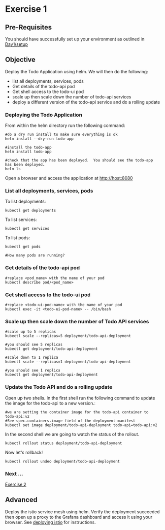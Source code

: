 # Exercise 1 #

## Pre-Requisites ##

You should have successfully set up your environment as outlined in [Day1/setup](./setup.md)

## Objective ##

Deploy the Todo Application using helm. We will then do the following:

* list all deployments, services, pods
* Get details of the todo-api pod
* Get shell access to the todo-ui pod
* scale up then scale down the number of todo-api services
* deploy a different version of the todo-api service and do a rolling update

### Deploying the Todo Application ###

From within the helm directory run the following command:

```
#do a dry run install to make sure everything is ok
helm install --dry-run todo-app

#install the todo-app
helm install todo-app

#check that the app has been deployed.  You should see the todo-app has been deployed.
helm ls
```

Open a browser and access the application at [http://host:8080](http://host:8080)

### List all deployments, services, pods ###

To list deployments:
```
kubectl get deployments
```

To list services:
```
kubectl get services
```

To list pods:
```
kubectl get pods

#How many pods are running?
```

### Get details of the todo-api pod ###

```
#replace <pod_name> with the name of your pod
kubectl describe pod/<pod_name>
```

### Get shell access to the todo-ui pod ###
```
#replace <todo-ui-pod-name> with the name of your pod
kubectl exec -it <todo-ui-pod-name> -- /bin/bash
```

### Scale up then scale down the number of Todo API services ###
```
#scale up to 5 replicas
kubectl scale --replicas=5 deployment/todo-api-deployment

#you should see 5 replicas
kubectl get deployment/todo-api-deployment

#scale down to 1 replica
kubectl scale --replicas=1 deployment/todo-api-deployment

#you should see 1 replica
kubectl get deployment/todo-api-deployment
```

### Update the Todo API and do a rolling update ###

Open up two shells.  In the first shell run the following command to update the image for the todo-api to a new version.:

```
#we are setting the container image for the todo-api container to todo-api:v2
#See spec.containers.image field of the deployment manifest
kubectl set image deployment/todo-api-deployment todo-api=todo-api:v2
```

In the second shell we are going to watch the status of the rollout.
```
kubectl rollout status deployment/todo-api-deployment
```

Now let's rollback!
```
kubectl rollout undeo deployment/todo-api-deployment
```

### Next ... ###

[Exercise 2](./exercise2.md)

## Advanced ##

Deploy the istio service mesh using helm.  Verify the deployment succeeded then open up a proxy to the Grafana dashboard and access it using your browser.
See [deploying istio](../../helm/deploying-istio.md) for instructions.